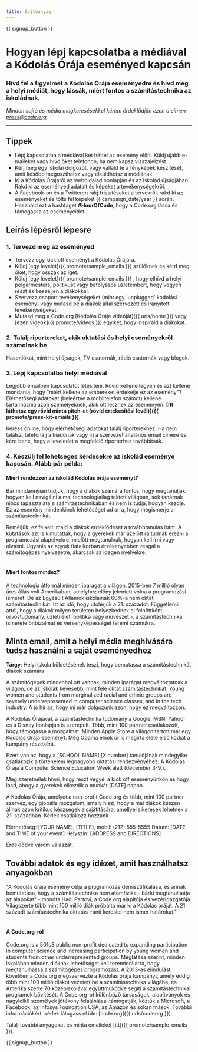 ```yaml
---
title: Sajtóanyag
---
```


{{ signup_button }}

# Hogyan lépj kapcsolatba a médiával a Kódolás Órája eseményed kapcsán

### Hívd fel a figyelmet a Kódolás Órája eseményedre és hívd meg a helyi médiát, hogy lássák, miért fontos a számítástechnika az iskoládnak.

*Minden sajtó és média megkeresésekkel kérem érdeklődjön ezen a címen: <press@code.org>*

* * *

## Tippek

- Lépj kapcsolatba a médiával két héttel az esemény előtt. Küldj újabb e-maileket vagy hívd őket telefonon, ha nem kapsz visszajelzést.
- Kérj meg egy iskolai dolgozót, vagy vállald te a fényképek készítését, amit később megoszthatsz vagy elküldhetsz a médiának.
- Írj a Kódolás Órájáról az weboldalad honlapján és az iskolád újságjában. Rakd ki az eseményed adatait és képeket a tevékenységekről.
- A Facebook-on és a Twitteren rakj frissítéseket a tervekről, rakd ki az eseményeket és tölts fel képeket {{ campaign_date/year }} során. Használd ezt a hashtaget **#HourOfCode**, hogy a Code.org lássa és támogassa az eseményeidet.

## Leírás lépésről lépesre

### 1. Tervezd meg az eseményed

- Tervezz egy kick off eseményt a Kódolás Órájára.
- Küldj [egy levelet]({{ promote/sample_emails }}) szülőknek és kérd meg őket, hogy osszák az igét.
- Küldj [egy levelet]({{ promote/sample_emails }}) , hogy elhívd a helyi polgármesters, politikust vagy befolyásos üzletembert, hogy vegyen részt és beszéljen a diákokkal.
- Szervezz csoport tevékenységeket (mint egy 'unplugged' kódolási esemény) vagy mutasd be a diákok által szervezett és irányított tevékenységeket.
- Mutasd meg a Code.org [Kódolás Órája videóját]({{ urls/home }}) vagy [ezen videók]({{ promote/videos }}) egyikét, hogy inspiráld a diákokat. <br />

### 2. Találj riportereket, akik oktatási és helyi eseményekről számolnak be

Hasonlókat, mint helyi újságok, TV csatornák, rádió csatornák vagy blogok. <br />

### 3. Lépj kapcsolatba helyi médiával

Legjobb emailben kapcsolatot létesíteni. Rövid kellene legyen és azt kellene mondania, hogy "miért kellene az embereket érdekelje ez az esemény"? Elérhetőségi adatokat (beleértve a mobiltelefon számot) kellene tartalmaznia azon személyeknek, akik ott lesznek az eseményen. **[Itt láthatsz egy rövid minta pitch-et (rövid értékesítési levél)]({{ promote/press-kit-emails }})**.

Keress online, hogy elérhetőségi adatokat találj riporterekhez. Ha nem találsz, telefonálj a kiadónak vagy írj a szervezet általános email címére és kérd bene, hogy a leveledet a megfelelő riporterhez továbbítsák. <br />

### 4. Készülj fel lehetséges kérdésekre az iskolád eseménye kapcsán. Alább pár példa:

#### Miért rendezzen az iskolád Kódolás órája eseményt?

Bár mindannyian tudjuk, hogy a diákok számára fontos, hogy megtanulják, hogyan kell navigálni a mai technológiailag telített világban, sok tanárnak nincs tapasztalata a számítástechnikában és nem is tudja, hogyan kezdje. Ez az esemény mindenkinek lehetőséget ad arra, hogy megismerje a számítástechnikát.

Reméljük, ez felkelti majd a diákok érdeklődését a továbbtanulás iránt. A kutatások azt is kimutatták, hogy a gyerekek már azelőtt rá tudnak érezni a programozási alapelvekre, mielőtt megtanulnák, hogyan kell írni vagy olvasni. Ugyanis az agyuk fiatalkorban érzékenyebben reagál a számítógépes nyelvezetre, akárcsak az idegen nyelvekre. <br /> <br />

#### Miért fontos mindez?

A technológia átformál minden iparágat a világon. 2015-ben 7 millió olyan üres állás volt Amerikában, amelyhez előny jelentett volna a programozási ismeret. De az Egyesült Államok iskoláinak 60%-a nem oktat számítástechnikát. Itt az idő, hogy utolérjük a 21. századot. Függetlenül attól, hogy a diákok milyen területen helyezkednek el felnőttként - orvostudomány, üzleti élet, politika vagy művészet -, a számítástechnika ismerete önbizalmat és versenyképességet teremt számukra. <br />

<a id="sample-emails"></a>

## Minta email, amit a helyi média meghívására tudsz használni a saját eseményedhez

**Tárgy**: Helyi iskola küldetésének teszi, hogy bemutassa a számítástechnikát diákok számára

A számítógépek mindenhol ott vannak, minden iparágat megváltoztatnak a világon, de az iskolák kevesebb, mint fele oktat számítástechnikát. Young women and students from marginalized racial and ethnic groups are severely underrepresented in computer science classes, and in the tech industry. A jó hír az, hogy mi már dolgozunk azon, hogy ez megváltozzon.

A Kódolás Órájával, a számítástechnika tudomány a Google, MSN, Yahoo! és a Disney honlapján is szerepelt. Több, mint 100 partner csatlakozott, hogy támogassa a mozgalmat. Minden Apple Store a világon tartott már egy Kódolás Órája eseményt. Még Obama elnök úr is megírta élete első kódját a kampány részeként.

Ezért van az, hogy a \[SCHOOL NAME\] \[X number\] tanulójának mindegyike csatlakozik a történelem legnagyobb oktatási rendezvényéhez: A Kódolás Órája a Computer Science Education Week alatt (december 3-9.).

Meg szeretnélek hívni, hogy részt vegyél a kick off eseményünkön és hogy lásd, ahogy a gyerekek elkezdik a munkát [DATE] napon.

A Kódolás Órája, amelyet a non-profit Code.org és több, mint 100 partner szervez, egy globális mozgalom, amely hiszi, hogy a mai diákok készen állnak azon kritikus készségek elsajátítására, amellyel sikeresek lehetnek a 21. században. Kérlek csatlakozz hozzánk.

Elérhetőség: [YOUR NAME], [TITLE], mobil: (212) 555-5555 Dátum: [DATE and TIME of your event] Helyszín: [ADDRESS and DIRECTIONS]

Érdeklődve várom válaszát. <br />

## További adatok és egy idézet, amit használhatsz anyagokban

"A Kódolás órája esemény célja a programozás demisztifikálása, és annak bemutatása, hogy a számítástechnika nem atomfizika - bárki megtanulhatja az alapokat" - mondta Hadi Partovi, a Code.org alapítója és vezérigazgatója. Világszerte több mint 100 millió diák próbálta már ki a Kódolás óráját. A 21. századi számítástechnika oktatás iránti kereslet nem ismer határokat." <br /> <br />

#### A Code.org-ról

Code.org is a 501c3 public non-profit dedicated to expanding participation in computer science and increasing participation by young women and students from other underrepresented groups. Meglátása szerint, minden iskolában minden diáknak lehetőséget kell teremteni arra, hogy megtanulhassa a számítógépes programozást. A 2013-as elindulást követően a Code.org megszervezte a Kódolás órája kampányt, amely eddig több mint 100 millió diákot vezetett be a számítástechnika világába, és Amerika szerte 70 középiskolával együttműködve segíti a számítástechnikai programok bővítését. A Code.org-ot különböző társaságok, alapítványok és nagylelkű személyek jótékony felajánlásai támogatják, köztük a Microsoft, a Facebook, az Infosys Foundation USA, az Amazon és sokan mások. További információkért, kérlek látogass el ide: [code.org]({{ urls/codeorg }}).

  
Találj további anyagokat és minta emaileket [itt]({{ promote/sample_emails }}).

{{ signup_button }}